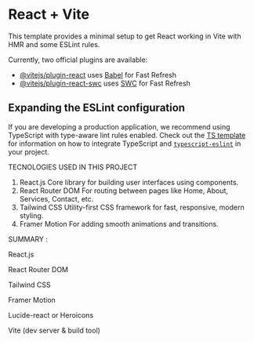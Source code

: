 # React + Vite

This template provides a minimal setup to get React working in Vite with HMR and some ESLint rules.

Currently, two official plugins are available:

- [@vitejs/plugin-react](https://github.com/vitejs/vite-plugin-react/blob/main/packages/plugin-react) uses [Babel](https://babeljs.io/) for Fast Refresh
- [@vitejs/plugin-react-swc](https://github.com/vitejs/vite-plugin-react/blob/main/packages/plugin-react-swc) uses [SWC](https://swc.rs/) for Fast Refresh

## Expanding the ESLint configuration

If you are developing a production application, we recommend using TypeScript with type-aware lint rules enabled. Check out the [TS template](https://github.com/vitejs/vite/tree/main/packages/create-vite/template-react-ts) for information on how to integrate TypeScript and [`typescript-eslint`](https://typescript-eslint.io) in your project.

TECNOLOGIES USED IN THIS PROJECT

1. React.js	Core library for building user interfaces using components.
2. React Router DOM	For routing between pages like Home, About, Services, Contact, etc.
3. Tailwind CSS	Utility-first CSS framework for fast, responsive, modern styling.
4. Framer Motion	For adding smooth animations and transitions.

SUMMARY :

React.js

React Router DOM

Tailwind CSS

Framer Motion

Lucide-react or Heroicons

Vite (dev server & build tool)


